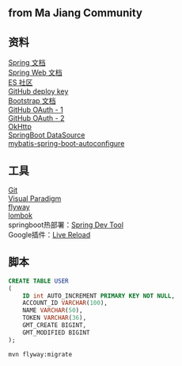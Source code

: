 ## from Ma Jiang Community

## 资料
[Spring 文档](https://spring.io/guides)<br>
[Spring Web 文档](https://spring.io/guides/gs/serving-web-content/)<br>
[ES 社区](https://elasticsearch.cn/explore)<br>
[GitHub deploy key](https://developer.github.com/v3/guides/managing-deploy-keys/#deploy-keys)<br>
[Bootstrap 文档](https://v3.bootcss.com/)<br>
[GitHub OAuth - 1](https://developer.github.com/apps/building-oauth-apps/creating-an-oauth-app/)<br>
[GitHub OAuth - 2](https://developer.github.com/apps/building-oauth-apps/authorizing-oauth-apps/)<br>
[OkHttp](https://square.github.io/okhttp/)<br>
[SpringBoot DataSource](https://docs.spring.io/spring-boot/docs/2.0.0.RC1/reference/htmlsingle/#boot-features-embedded-database-support)<br>
[mybatis-spring-boot-autoconfigure](http://www.mybatis.org/spring-boot-starter/mybatis-spring-boot-autoconfigure/)<br>

## 工具
[Git](https://git-scm.com/download)<br>
[Visual Paradigm](https://www.visual-paradigm.com)<br>
[flyway](https://flywaydb.org/)  
[lombok](https://www.projectlombok.org/)  
springboot热部署：[Spring Dev Tool](https://docs.spring.io/spring-boot/docs/2.0.0.RC1/reference/htmlsingle/#using-boot-devtools)  
Google插件：[Live Reload](https://chrome.google.com/webstore/detail/livereload/jnihajbhpnppcggbcgedagnkighmdlei/related)  

## 脚本
```sql
CREATE TABLE USER
(
    ID int AUTO_INCREMENT PRIMARY KEY NOT NULL,
    ACCOUNT_ID VARCHAR(100),
    NAME VARCHAR(50),
    TOKEN VARCHAR(36),
    GMT_CREATE BIGINT,
    GMT_MODIFIED BIGINT
);
```
```
mvn flyway:migrate
```